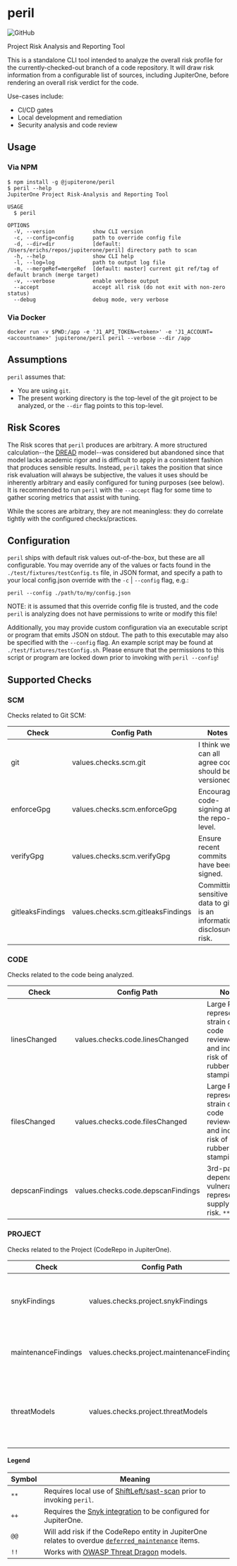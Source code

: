 # peril

![GitHub](https://img.shields.io/github/license/jupiterone/peril)

Project Risk Analysis and Reporting Tool

This is a standalone CLI tool intended to analyze the overall risk profile
for the currently-checked-out branch of a code repository. It will draw risk
information from a configurable list of sources, including JupiterOne, before
rendering an overall risk verdict for the code.

Use-cases include:

* CI/CD gates
* Local development and remediation
* Security analysis and code review

## Usage

### Via NPM

```sh-session
$ npm install -g @jupiterone/peril
$ peril --help
JupiterOne Project Risk-Analysis and Reporting Tool

USAGE
  $ peril

OPTIONS
  -V, --version            show CLI version
  -c, --config=config      path to override config file
  -d, --dir=dir            [default: /Users/erichs/repos/jupiterone/peril] directory path to scan
  -h, --help               show CLI help
  -l, --log=log            path to output log file
  -m, --mergeRef=mergeRef  [default: master] current git ref/tag of default branch (merge target)
  -v, --verbose            enable verbose output
  --accept                 accept all risk (do not exit with non-zero status)
  --debug                  debug mode, very verbose
```

### Via Docker

```sh-session
docker run -v $PWD:/app -e 'J1_API_TOKEN=<token>' -e 'J1_ACCOUNT=<accountname>' jupiterone/peril peril --verbose --dir /app
```

## Assumptions

`peril` assumes that:

* You are using `git`.
* The present working directory is the top-level of the git project to be analyzed, or the `--dir` flag points to this top-level.

## Risk Scores

The Risk scores that `peril` produces are arbitrary. A more structured
calculation--the
[DREAD](https://en.wikipedia.org/wiki/DREAD_%28risk_assessment_model%29)
model--was considered but abandoned since that model lacks academic rigor and
is difficult to apply in a consistent fashion that produces sensible results.
Instead, `peril` takes the position that since risk evaluation will always be
subjective, the values it uses should be inherently arbitrary and easily
configured for tuning purposes (see below). It is recommended to run `peril`
with the `--accept` flag for some time to gather scoring metrics that assist
with tuning.

While the scores are arbitrary, they are not meaningless: they do correlate
tightly with the configured checks/practices.

## Configuration

`peril` ships with default risk values out-of-the-box, but these are all
configurable. You may override any of the values or facts found in the
`./test/fixtures/testConfig.ts` file, in JSON format, and specify a path to
your local config.json override with the `-c` | `--config` flag, e.g.:

```shell
peril --config ./path/to/my/config.json
```

NOTE: it is assumed that this override config file is trusted, and the code
`peril` is analyzing does not have permissions to write or modify this file!

Additionally, you may provide custom configuration via an executable script
or program that emits JSON on stdout. The path to this executable may also be
specified with the `--config` flag. An example script may be found at
`./test/fixtures/testConfig.sh`. Please ensure that the permissions to this
script or program are locked down prior to invoking with `peril --config`!

## Supported Checks

### SCM

Checks related to Git SCM:

| Check | Config Path | Notes |
| ----- | ----------- | ----- |
| git   | values.checks.scm.git | I think we can all agree code should be versioned. |
| enforceGpg | values.checks.scm.enforceGpg | Encourage code-signing at the repo-level. |
| verifyGpg | values.checks.scm.verifyGpg | Ensure recent commits have been signed. |
| gitleaksFindings | values.checks.scm.gitleaksFindings | Committing sensitive data to git is an information disclosure risk. |

### CODE

Checks related to the code being analyzed.

| Check | Config Path | Notes |
| ----- | ----------- | ----- |
| linesChanged | values.checks.code.linesChanged | Large PRs represent a strain on code reviewers, and increase risk of rubber-stamping. |
| filesChanged | values.checks.code.filesChanged | Large PRs represent a strain on code reviewers, and increase risk of rubber-stamping. |
| depscanFindings | values.checks.code.depscanFindings | 3rd-party dependency vulnerabilities represent a supply-chain risk. `**` |

### PROJECT

Checks related to the Project (CodeRepo in JupiterOne).

| Check | Config Path | Notes |
| ----- | ----------- | ----- |
| snykFindings | values.checks.project.snykFindings | 3rd-party dependency vulnerabilities represent a supply-chain risk. `++`
| maintenanceFindings | values.checks.project.maintenanceFindings | Overdue maintenance represents organizational risk. `@@`
| threatModels | values.checks.project.threatModels | Encourage threat modeling activities. Add risk for unmitigated design flaws. `!!`

#### Legend

| Symbol | Meaning |
| ------ | ------- |
| `**`   | Requires local use of [ShiftLeft/sast-scan](https://github.com/ShiftLeftSecurity/sast-scan/) prior to invoking `peril`. |
| `++`   | Requires the [Snyk integration](https://support.jupiterone.io/hc/en-us/articles/360024788554-Snyk) to be configured for JupiterOne. |
| `@@`   | Will add risk if the CodeRepo entity in JupiterOne relates to overdue [`deferred_maintenance`](https://github.com/JupiterOne/deferred-maintenance/) items. |
| `!!`   | Works with [OWASP Threat Dragon](http://docs.threatdragon.org/) models.

